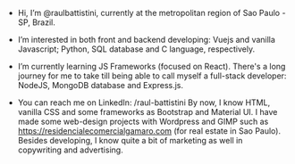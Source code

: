 - Hi, I’m @raulbattistini, currently at the metropolitan region of Sao Paulo - SP, Brazil.

- I’m interested in both front and backend developing: Vuejs and vanilla Javascript; Python, SQL database and C language, respectively.

- I’m currently learning JS Frameworks (focused on React). There's a long journey for me to take till being able to call myself a full-stack developer: NodeJS, MongoDB database and Express.js.

- You can reach me on LinkedIn: /raul-battistini 
By now, I know HTML, vanilla CSS and some frameworks as Bootstrap and Material UI. I have made some web-design projects with Wordpress and GIMP such as https://residencialecomercialgamaro.com (for real estate in Sao Paulo). 
Besides developing, I know quite a bit of marketing as well in copywriting and advertising.
<!---
raulbattistini/raulbattistini is a ✨ special ✨ repository because its `README.md` (this file) appears on your GitHub profile.
You can click the Preview link to take a look at your changes.
--->
